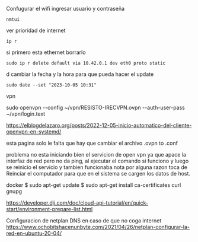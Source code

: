 Confugurar el wifi ingresar usuario y contraseña

    nmtui

ver prioridad de internet

    ip r

si primero esta ethernet borrarlo

    sudo ip r delete default via 10.42.0.1 dev eth0 proto static

d
cambiar la fecha y la hora para que pueda hacer el update

    sudo date --set "2023-10-05 10:31"

vpn

sudo openvpn --config ~/vpn/RESISTO-IRECVPN.ovpn --auth-user-pass ~/vpn/login.text

https://elblogdelazaro.org/posts/2022-12-05-inicio-automatico-del-cliente-openvpn-en-systemd/

esta pagina solo le falta que hay que cambiar el archivo .ovpn to .conf

problema no esta iniciando bien el servicion de open vpn ya que apace la interfaz de red pero no da ping, al ejecutar el comando si funciono y luego se reinicio el servicio y tambien funcionaba.nota por alguna razon toca de Reinciar el computador para que en el sistema se cargen los datos de host.

docker
$ sudo apt-get update
$ sudo apt-get install ca-certificates curl gnupg

https://developer.dji.com/doc/cloud-api-tutorial/en/quick-start/environment-prepare-list.html

Configuracion de netplan DNS en caso de que no coga internet
https://www.ochobitshacenunbyte.com/2021/04/26/netplan-configurar-la-red-en-ubuntu-20-04/
